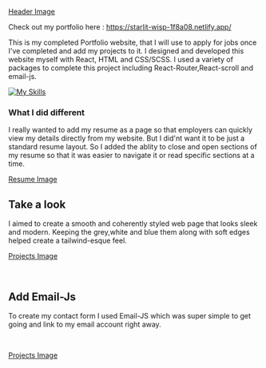[Header Image](./frontend/src/Assets/ReadMeImages/header.PNG)

Check out my portfolio here : https://starlit-wisp-1f8a08.netlify.app/

This is my completed Portfolio website, that I will use to apply for jobs once I've completed and add my projects to it. I designed and developed this website myself with React, HTML and CSS/SCSS. I used a variety of packages to complete this project including React-Router,React-scroll and email-js. 
<br>

[![My Skills](https://skills.thijs.gg/icons?i=js,html,css,react)](https://skills.thijs.gg)

### What I did different 
I really wanted to add my resume as a page so that employers can quickly view my details directly from my website. But I did'nt want it to be just a standard resume layout. So I added the ablity to close and open sections of my resume so that it was easier to navigate it or read specific sections at a time.


[Resume Image](./frontend/src/Assets/ReadMeImages/resume.PNG)


## Take a look 
I aimed to create a smooth and coherently styled web page that looks sleek and modern. Keeping the grey,white and blue them along with soft edges helped create a tailwind-esque feel. 


[Projects Image](./frontend/src/Assets/ReadMeImages/projects.PNG)

<br>

## Add Email-Js
To create my contact form I used Email-JS which was super simple to get going and link to my email account right away. 

<br>

[Projects Image](./frontend/src/Assets/ReadMeImages/contact.PNG)



